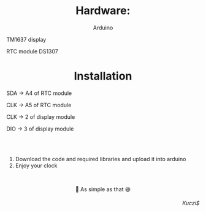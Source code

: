 <h1 text align = "center"🕑 Simple arudino clock 🕑</h1> 

<h1 text align = "center">Hardware: </h1>
<p text align = "center">Arduino</p>
<p text align = "left">TM1637 display</p>
<p text align = "left">RTC module DS1307</p>

<h1 text align = "center"> Installation </h1>
<p text align = "left">SDA -> A4 of RTC module</p>
<p text align = "left">CLK -> A5 of RTC module</p>
<p text align = "left">CLK -> 2 of display module</p>
<p text align = "left">DIO -> 3 of display module</p>

</br></br>
1. Download the code and required libraries and upload it into arduino
2. Enjoy your clock
</br>

<p text align = "center">🍏 As simple as that 😆 </p>

<h6 text align = "right">Kuczi$</h6>
